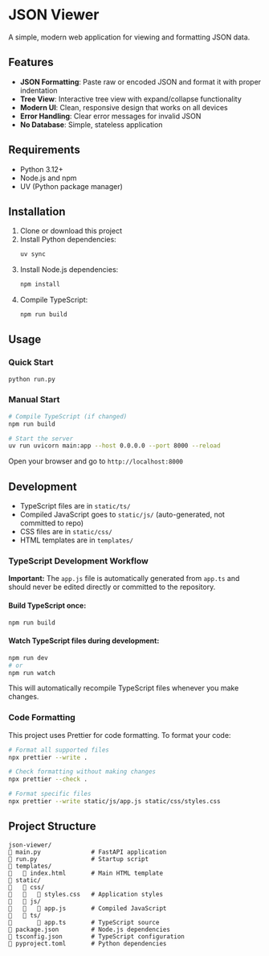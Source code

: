 # JSON Viewer

A simple, modern web application for viewing and formatting JSON data.

## Features

- **JSON Formatting**: Paste raw or encoded JSON and format it with proper indentation
- **Tree View**: Interactive tree view with expand/collapse functionality
- **Modern UI**: Clean, responsive design that works on all devices
- **Error Handling**: Clear error messages for invalid JSON
- **No Database**: Simple, stateless application

## Requirements

- Python 3.12+
- Node.js and npm
- UV (Python package manager)

## Installation

1. Clone or download this project
2. Install Python dependencies:
   ```bash
   uv sync
   ```
3. Install Node.js dependencies:
   ```bash
   npm install
   ```
4. Compile TypeScript:
   ```bash
   npm run build
   ```

## Usage

### Quick Start

```bash
python run.py
```

### Manual Start

```bash
# Compile TypeScript (if changed)
npm run build

# Start the server
uv run uvicorn main:app --host 0.0.0.0 --port 8000 --reload
```

Open your browser and go to `http://localhost:8000`

## Development

- TypeScript files are in `static/ts/`
- Compiled JavaScript goes to `static/js/` (auto-generated, not committed to repo)
- CSS files are in `static/css/`
- HTML templates are in `templates/`

### TypeScript Development Workflow

**Important:** The `app.js` file is automatically generated from `app.ts` and should never be edited directly or committed to the repository.

#### Build TypeScript once:

```bash
npm run build
```

#### Watch TypeScript files during development:

```bash
npm run dev
# or
npm run watch
```

This will automatically recompile TypeScript files whenever you make changes.

### Code Formatting

This project uses Prettier for code formatting. To format your code:

```bash
# Format all supported files
npx prettier --write .

# Check formatting without making changes
npx prettier --check .

# Format specific files
npx prettier --write static/js/app.js static/css/styles.css
```

## Project Structure

```
json-viewer/
   main.py              # FastAPI application
   run.py               # Startup script
   templates/
      index.html       # Main HTML template
   static/
      css/
         styles.css   # Application styles
      js/
         app.js       # Compiled JavaScript
      ts/
          app.ts       # TypeScript source
   package.json         # Node.js dependencies
   tsconfig.json        # TypeScript configuration
   pyproject.toml       # Python dependencies
```


